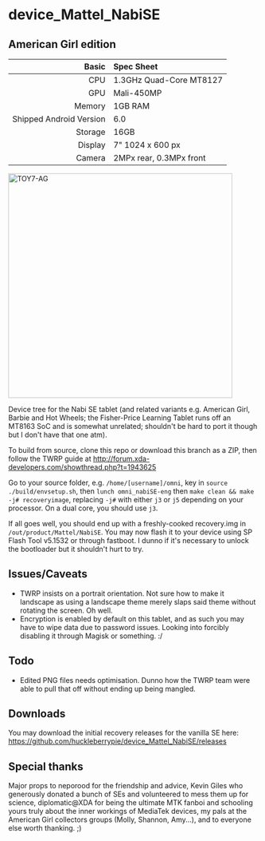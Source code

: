 # device_Mattel_NabiSE
## American Girl edition

Basic   | Spec Sheet
-------:|:-------------------------
CPU     | 1.3GHz Quad-Core MT8127
GPU     | Mali-450MP
Memory  | 1GB RAM
Shipped Android Version | 6.0
Storage | 16GB
Display | 7" 1024 x 600 px
Camera  | 2MPx rear, 0.3MPx front

<img src="https://i.imgur.com/Tg7iPWq.png" alt="TOY7-AG" style="width: 450px;"/>

Device tree for the Nabi SE tablet (and related variants e.g. American Girl, Barbie and Hot Wheels; the Fisher-Price Learning Tablet runs off an MT8163 SoC and is somewhat unrelated; shouldn't be hard to port it though but I don't have that one atm).

To build from source, clone this repo or download this branch as a ZIP, then follow the TWRP guide at http://forum.xda-developers.com/showthread.php?t=1943625

Go to your source folder, e.g. `/home/[username]/omni`, key in `source ./build/envsetup.sh`, then `lunch omni_nabiSE-eng` then `make clean && make -j# recoveryimage`, replacing `-j#` with either `j3` or `j5` depending on your processor. On a dual core, you should use `j3`.

If all goes well, you should end up with a freshly-cooked recovery.img in `/out/product/Mattel/NabiSE`. You may now flash it to your device using SP Flash Tool v5.1532 or through fastboot. I dunno if it's necessary to unlock the bootloader but it shouldn't hurt to try.

## Issues/Caveats
* TWRP insists on a portrait orientation. Not sure how to make it landscape as using a landscape theme merely slaps said theme without rotating the screen. Oh well.
* Encryption is enabled by default on this tablet, and as such you may have to wipe data due to password issues. Looking into forcibly disabling it through Magisk or something. :/

## Todo
* Edited PNG files needs optimisation. Dunno how the TWRP team were able to pull that off without ending up being mangled.

## Downloads
You may download the initial recovery releases for the vanilla SE here: https://github.com/huckleberrypie/device_Mattel_NabiSE/releases

## Special thanks
Major props to neporood for the friendship and advice, Kevin Giles who generously donated a bunch of SEs and volunteered to mess them up for science, diplomatic@XDA for being the ultimate MTK fanboi and schooling yours truly about the inner workings of MediaTek devices, my pals at the American Girl collectors groups (Molly, Shannon, Amy...), and to everyone else worth thanking. ;)
